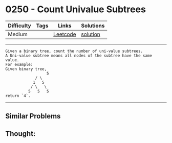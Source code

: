 # 0250 - Count Univalue Subtrees

Difficulty  | Tags | Links | Solutions
----------- | ---- | ----- | -----
Medium |  | [Leetcode](https://leetcode.com/problems/count-univalue-subtrees) | [solution](https://leetcode.com/problems/count-univalue-subtrees/solution/)


-----------

```
Given a binary tree, count the number of uni-value subtrees.
A Uni-value subtree means all nodes of the subtree have the same value.
For example:
Given binary tree,
                  5
             / \
            1   5
           / \   \
          5   5   5
return `4`.
```

-----------


## Similar Problems




## Thought:
